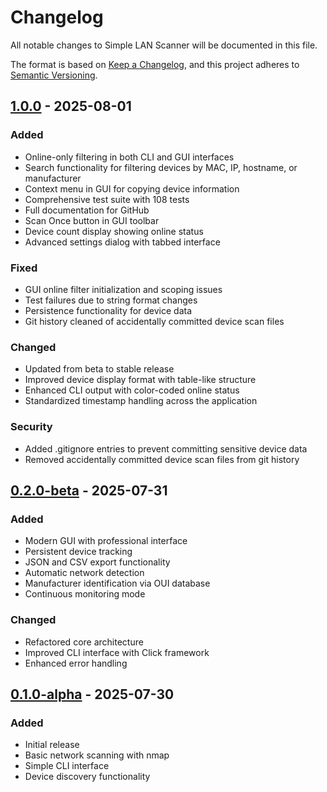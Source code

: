 # Changelog

All notable changes to Simple LAN Scanner will be documented in this file.

The format is based on [Keep a Changelog](https://keepachangelog.com/en/1.0.0/),
and this project adheres to [Semantic Versioning](https://semver.org/spec/v2.0.0.html).

## [1.0.0] - 2025-08-01

### Added
- Online-only filtering in both CLI and GUI interfaces
- Search functionality for filtering devices by MAC, IP, hostname, or manufacturer
- Context menu in GUI for copying device information
- Comprehensive test suite with 108 tests
- Full documentation for GitHub
- Scan Once button in GUI toolbar
- Device count display showing online status
- Advanced settings dialog with tabbed interface

### Fixed
- GUI online filter initialization and scoping issues
- Test failures due to string format changes
- Persistence functionality for device data
- Git history cleaned of accidentally committed device scan files

### Changed
- Updated from beta to stable release
- Improved device display format with table-like structure
- Enhanced CLI output with color-coded online status
- Standardized timestamp handling across the application

### Security
- Added .gitignore entries to prevent committing sensitive device data
- Removed accidentally committed device scan files from git history

## [0.2.0-beta] - 2025-07-31

### Added
- Modern GUI with professional interface
- Persistent device tracking
- JSON and CSV export functionality
- Automatic network detection
- Manufacturer identification via OUI database
- Continuous monitoring mode

### Changed
- Refactored core architecture
- Improved CLI interface with Click framework
- Enhanced error handling

## [0.1.0-alpha] - 2025-07-30

### Added
- Initial release
- Basic network scanning with nmap
- Simple CLI interface
- Device discovery functionality

[1.0.0]: https://github.com/IBN5100-0/simple-lan-scanner/releases/tag/v1.0.0
[0.2.0-beta]: https://github.com/IBN5100-0/simple-lan-scanner/releases/tag/v0.2.0-beta
[0.1.0-alpha]: https://github.com/IBN5100-0/simple-lan-scanner/releases/tag/v0.1.0-alpha